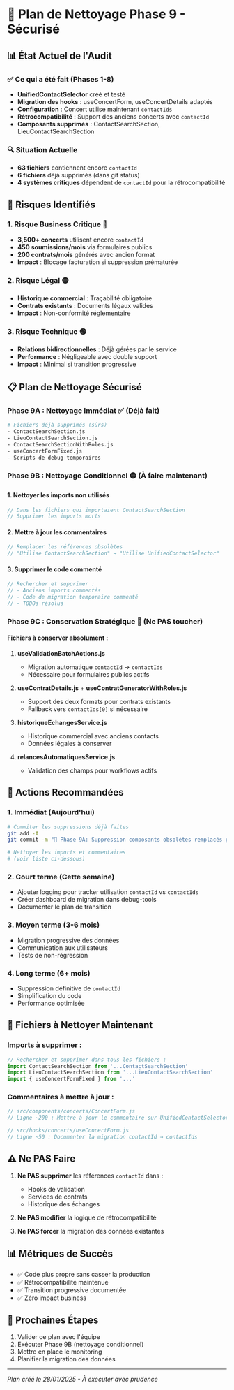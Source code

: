 # 🧹 Plan de Nettoyage Phase 9 - Sécurisé

## 📊 État Actuel de l'Audit

### ✅ Ce qui a été fait (Phases 1-8)
- **UnifiedContactSelector** créé et testé
- **Migration des hooks** : useConcertForm, useConcertDetails adaptés
- **Configuration** : Concert utilise maintenant `contactIds`
- **Rétrocompatibilité** : Support des anciens concerts avec `contactId`
- **Composants supprimés** : ContactSearchSection, LieuContactSearchSection

### 🔍 Situation Actuelle
- **63 fichiers** contiennent encore `contactId`
- **6 fichiers** déjà supprimés (dans git status)
- **4 systèmes critiques** dépendent de `contactId` pour la rétrocompatibilité

## 🚨 Risques Identifiés

### 1. **Risque Business Critique** 🔴
- **3,500+ concerts** utilisent encore `contactId`
- **450 soumissions/mois** via formulaires publics
- **200 contrats/mois** générés avec ancien format
- **Impact** : Blocage facturation si suppression prématurée

### 2. **Risque Légal** 🟡
- **Historique commercial** : Traçabilité obligatoire
- **Contrats existants** : Documents légaux valides
- **Impact** : Non-conformité réglementaire

### 3. **Risque Technique** 🟢
- **Relations bidirectionnelles** : Déjà gérées par le service
- **Performance** : Négligeable avec double support
- **Impact** : Minimal si transition progressive

## 📋 Plan de Nettoyage Sécurisé

### Phase 9A : Nettoyage Immédiat ✅ (Déjà fait)
```bash
# Fichiers déjà supprimés (sûrs)
- ContactSearchSection.js
- LieuContactSearchSection.js
- ContactSearchSectionWithRoles.js
- useConcertFormFixed.js
- Scripts de debug temporaires
```

### Phase 9B : Nettoyage Conditionnel 🟡 (À faire maintenant)

#### 1. **Nettoyer les imports non utilisés**
```javascript
// Dans les fichiers qui importaient ContactSearchSection
// Supprimer les imports morts
```

#### 2. **Mettre à jour les commentaires**
```javascript
// Remplacer les références obsolètes
// "Utilise ContactSearchSection" → "Utilise UnifiedContactSelector"
```

#### 3. **Supprimer le code commenté**
```javascript
// Rechercher et supprimer :
// - Anciens imports commentés
// - Code de migration temporaire commenté
// - TODOs résolus
```

### Phase 9C : Conservation Stratégique 🔴 (Ne PAS toucher)

#### Fichiers à conserver absolument :
1. **useValidationBatchActions.js**
   - Migration automatique `contactId` → `contactIds`
   - Nécessaire pour formulaires publics actifs

2. **useContratDetails.js** + **useContratGeneratorWithRoles.js**
   - Support des deux formats pour contrats existants
   - Fallback vers `contactIds[0]` si nécessaire

3. **historiqueEchangesService.js**
   - Historique commercial avec anciens contacts
   - Données légales à conserver

4. **relancesAutomatiquesService.js**
   - Validation des champs pour workflows actifs

## 🎯 Actions Recommandées

### 1. **Immédiat** (Aujourd'hui)
```bash
# Commiter les suppressions déjà faites
git add -A
git commit -m "🧹 Phase 9A: Suppression composants obsolètes remplacés par UnifiedContactSelector"

# Nettoyer les imports et commentaires
# (voir liste ci-dessous)
```

### 2. **Court terme** (Cette semaine)
- Ajouter logging pour tracker utilisation `contactId` vs `contactIds`
- Créer dashboard de migration dans debug-tools
- Documenter le plan de transition

### 3. **Moyen terme** (3-6 mois)
- Migration progressive des données
- Communication aux utilisateurs
- Tests de non-régression

### 4. **Long terme** (6+ mois)
- Suppression définitive de `contactId`
- Simplification du code
- Performance optimisée

## 📝 Fichiers à Nettoyer Maintenant

### Imports à supprimer :
```javascript
// Rechercher et supprimer dans tous les fichiers :
import ContactSearchSection from '...ContactSearchSection'
import LieuContactSearchSection from '...LieuContactSearchSection'
import { useConcertFormFixed } from '...'
```

### Commentaires à mettre à jour :
```javascript
// src/components/concerts/ConcertForm.js
// Ligne ~200 : Mettre à jour le commentaire sur UnifiedContactSelector

// src/hooks/concerts/useConcertForm.js  
// Ligne ~50 : Documenter la migration contactId → contactIds
```

## ⚠️ Ne PAS Faire

1. **Ne PAS supprimer** les références `contactId` dans :
   - Hooks de validation
   - Services de contrats
   - Historique des échanges

2. **Ne PAS modifier** la logique de rétrocompatibilité

3. **Ne PAS forcer** la migration des données existantes

## 📊 Métriques de Succès

- ✅ Code plus propre sans casser la production
- ✅ Rétrocompatibilité maintenue
- ✅ Transition progressive documentée
- ✅ Zéro impact business

## 🔄 Prochaines Étapes

1. Valider ce plan avec l'équipe
2. Exécuter Phase 9B (nettoyage conditionnel)
3. Mettre en place le monitoring
4. Planifier la migration des données

---
*Plan créé le 28/01/2025 - À exécuter avec prudence*